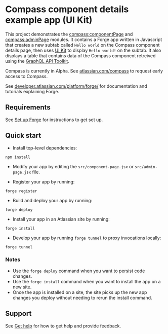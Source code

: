 # Compass component details example app (UI Kit)

This project demonstrates the [compass:componentPage](https://developer.atlassian.com/platform/forge/manifest-reference/modules/compass-component-page/) and [compass:adminPage](https://developer.atlassian.com/platform/forge/manifest-reference/modules/compass-admin-page/) modules. It contains a Forge app written in Javascript that creates a new subtab called `Hello world` on the Compass component details page, then uses [UI Kit](https://developer.atlassian.com/platform/forge/ui-kit/) to display `Hello world!` on the subtab. It also displays a table that contains data of the Compass component retreived using the [GraphQL API Toolkit](https://developer.atlassian.com/cloud/compass/integrations/graphql-api-toolkit/).

Compass is currently in Alpha. See [atlassian.com/compass](https://www.atlassian.com/compass) to request early access to Compass.

See [developer.atlassian.com/platform/forge/](https://developer.atlassian.com/platform/forge) for documentation and tutorials explaining Forge.

## Requirements

See [Set up Forge](https://developer.atlassian.com/platform/forge/set-up-forge/) for instructions to get set up.

## Quick start

- Install top-level dependencies:
```
npm install
```

- Modify your app by editing the `src/component-page.jsx` or `src/admin-page.jsx` file.

- Register your app by running:
```
forge register
```

- Build and deploy your app by running:
```
forge deploy
```

- Install your app in an Atlassian site by running:
```
forge install
```

- Develop your app by running `forge tunnel` to proxy invocations locally:
```
forge tunnel
```

### Notes
- Use the `forge deploy` command when you want to persist code changes.
- Use the `forge install` command when you want to install the app on a new site.
- Once the app is installed on a site, the site picks up the new app changes you deploy without needing to rerun the install command.

## Support

See [Get help](https://developer.atlassian.com/platform/forge/get-help/) for how to get help and provide feedback.
